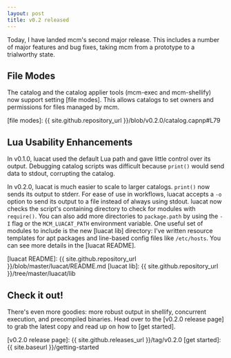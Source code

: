 ```yaml
---
layout: post
title: v0.2 released
---
```


Today, I have landed mcm's second major release.
This includes a number of major features and bug fixes, taking mcm from a prototype to a trialworthy state.

## File Modes

The catalog and the catalog applier tools (mcm-exec and mcm-shellify) now support setting [file modes].
This allows catalogs to set owners and permissions for files managed by mcm.

[file modes]: {{ site.github.repository_url }}/blob/v0.2.0/catalog.capnp#L79

## Lua Usability Enhancements

In v0.1.0, luacat used the default Lua path and gave little control over its output.
Debugging catalog scripts was difficult because `print()` would send data to stdout, corrupting the catalog.

In v0.2.0, luacat is much easier to scale to larger catalogs.
`print()` now sends its output to stderr.
For ease of use in workflows, luacat accepts a `-o` option to send its output to a file instead of always using stdout.
luacat now checks the script's containing directory to check for modules with `require()`.
You can also add more directories to `package.path` by using the `-I` flag or the `MCM_LUACAT_PATH` environment variable.
One useful set of modules to include is the new [luacat lib] directory: I've written resource templates for apt packages and line-based config files like `/etc/hosts`.
You can see more details in the [luacat README].

[luacat README]: {{ site.github.repository_url }}/blob/master/luacat/README.md
[luacat lib]: {{ site.github.repository_url }}/tree/master/luacat/lib

## Check it out!

There's even more goodies: more robust output in shellify, concurrent execution, and precompiled binaries.
Head over to the [v0.2.0 release page] to grab the latest copy and read up on how to [get started].

[v0.2.0 release page]: {{ site.github.releases_url }}/tag/v0.2.0
[get started]: {{ site.baseurl }}/getting-started
